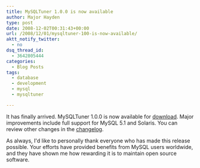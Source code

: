 ```yaml
---
title: MySQLTuner 1.0.0 is now available
author: Major Hayden
type: post
date: 2008-12-02T00:31:43+00:00
url: /2008/12/01/mysqltuner-100-is-now-available/
aktt_notify_twitter:
  - no
dsq_thread_id:
  - 3642805444
categories:
  - Blog Posts
tags:
  - database
  - development
  - mysql
  - mysqltuner

---
```

It has finally arrived. MySQLTuner 1.0.0 is now available for [download][1]. Major improvements include full support for MySQL 5.1 and Solaris. You can review other changes in the [changelog][2].

As always, I'd like to personally thank everyone who has made this release possible. Your efforts have provided benefits from MySQL users worldwide, and they have shown me how rewarding it is to maintain open source software.

 [1]: http://mysqltuner.pl/
 [2]: http://wiki.mysqltuner.com/Changelog
